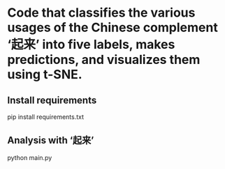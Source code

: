 # Code that classifies the various usages of the Chinese complement ‘起来’ into five labels, makes predictions, and visualizes them using t-SNE.

## Install requirements
pip install requirements.txt

## Analysis with ‘起来’
python main.py
